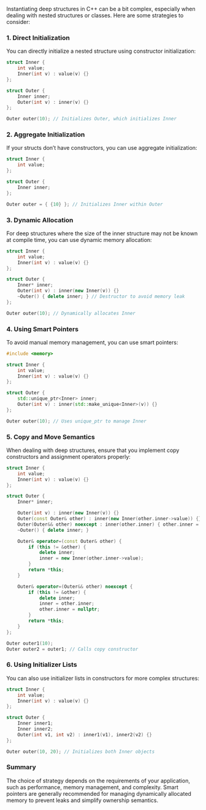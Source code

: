 Instantiating deep structures in C++ can be a bit complex, especially when dealing with nested structures or classes. Here are some strategies to consider:

### 1. **Direct Initialization**

You can directly initialize a nested structure using constructor initialization:

```cpp
struct Inner {
    int value;
    Inner(int v) : value(v) {}
};

struct Outer {
    Inner inner;
    Outer(int v) : inner(v) {}
};

Outer outer(10); // Initializes Outer, which initializes Inner
```

### 2. **Aggregate Initialization**

If your structs don’t have constructors, you can use aggregate initialization:

```cpp
struct Inner {
    int value;
};

struct Outer {
    Inner inner;
};

Outer outer = { {10} }; // Initializes Inner within Outer
```

### 3. **Dynamic Allocation**

For deep structures where the size of the inner structure may not be known at compile time, you can use dynamic memory allocation:

```cpp
struct Inner {
    int value;
    Inner(int v) : value(v) {}
};

struct Outer {
    Inner* inner;
    Outer(int v) : inner(new Inner(v)) {}
    ~Outer() { delete inner; } // Destructor to avoid memory leak
};

Outer outer(10); // Dynamically allocates Inner
```

### 4. **Using Smart Pointers**

To avoid manual memory management, you can use smart pointers:

```cpp
#include <memory>

struct Inner {
    int value;
    Inner(int v) : value(v) {}
};

struct Outer {
    std::unique_ptr<Inner> inner;
    Outer(int v) : inner(std::make_unique<Inner>(v)) {}
};

Outer outer(10); // Uses unique_ptr to manage Inner
```

### 5. **Copy and Move Semantics**

When dealing with deep structures, ensure that you implement copy constructors and assignment operators properly:

```cpp
struct Inner {
    int value;
    Inner(int v) : value(v) {}
};

struct Outer {
    Inner* inner;

    Outer(int v) : inner(new Inner(v)) {}
    Outer(const Outer& other) : inner(new Inner(other.inner->value)) {} // Copy constructor
    Outer(Outer&& other) noexcept : inner(other.inner) { other.inner = nullptr; } // Move constructor
    ~Outer() { delete inner; }

    Outer& operator=(const Outer& other) {
        if (this != &other) {
            delete inner;
            inner = new Inner(other.inner->value);
        }
        return *this;
    }

    Outer& operator=(Outer&& other) noexcept {
        if (this != &other) {
            delete inner;
            inner = other.inner;
            other.inner = nullptr;
        }
        return *this;
    }
};

Outer outer1(10);
Outer outer2 = outer1; // Calls copy constructor
```

### 6. **Using Initializer Lists**

You can also use initializer lists in constructors for more complex structures:

```cpp
struct Inner {
    int value;
    Inner(int v) : value(v) {}
};

struct Outer {
    Inner inner1;
    Inner inner2;
    Outer(int v1, int v2) : inner1(v1), inner2(v2) {}
};

Outer outer(10, 20); // Initializes both Inner objects
```

### Summary

The choice of strategy depends on the requirements of your application, such as performance, memory management, and complexity. Smart pointers are generally recommended for managing dynamically allocated memory to prevent leaks and simplify ownership semantics.
